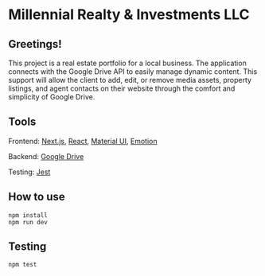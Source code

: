 # Millennial Realty &amp; Investments LLC

## Greetings!

This project is a real estate portfolio for a local business. The application connects with the Google Drive API to easily manage dynamic content. This support will allow the client to add, edit, or remove media assets, property listings, and agent contacts on their website through the comfort and simplicity of Google Drive.

## Tools

Frontend: [Next.js](https://nextjs.org), [React](https://reactjs.org), [Material UI](https://mui.com), [Emotion](https://emotion.sh/docs/introduction)

Backend: [Google Drive](https://google.com/drive)

Testing: [Jest](https://jestjs.io)

## How to use

```
npm install
npm run dev
```

## Testing

```
npm test
```

